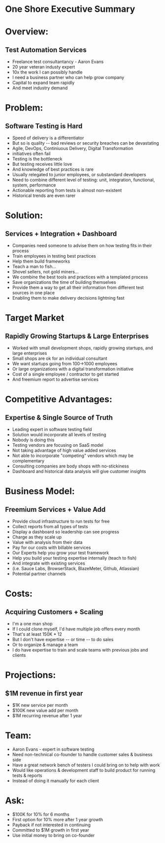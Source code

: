One Shore Executive Summary
===========================

Overview:
=========
Test Automation Services
------------------------

- Freelance test consultantancy - Aaron Evans
- 20 year veteran industy expert
- 10x the work I can possibly handle
- I need a business partner who can help grow company
- Capital to expand team rapidly
- And meet industry demand

Problem:
========
Software Testing is Hard
------------------------

- Speed of delivery is a differentiator
- But so is quality -- bad reviews or security breaches can be devastating
- Agile, DevOps, Continiuous Delivery, Digital Transformation
- initiatives often fail
- Testing is the bottleneck
- But testing receives little love
- And knowledge of best practices is rare
- Usually relegated to junior employees, or substandard developers
- Need to combine different level of testing:
	unit, integration, functional, system, performance
- Actionable reporting from tests is almost non-existent
- Historical trends are even rarer

Solution:
=========
Services + Integration + Dashboard
----------------------------------

- Companies need someone to advise them on how testing fits in their process
- Train employees in testing best practices
- Help them build frameworks
- Teach a man to fish...
- Shovel sellers, not gold miners...
- We combine the best tools and practices with a templated process
- Save organizations the time of building themselves
- Provide them a way to get all their information from different test sources in one place
- Enabling them to make delivery decisions lightning fast

Target Market
=============
Rapidly Growing Startups & Large Enterprises
--------------------------------------------

- Worked with small development shops, rapidly growing startups, and large enterprises
- Small shops are ok for an individual consultant
- We want startups going from 100->1000 employees
- Or large organizations with a digital transformation initiative
- Cost of a single employee / contractor to get started
- And freemium report to advertise services

Competitive Advantages:
=======================
Expertise & Single Source of Truth
----------------------------------

- Leading expert in software testing field
- Solution would incorporate all levels of testing
- Nobody is doing this
- Testing vendors are focusing on SaaS model
- Not taking advantage of high value added services
- Not able to incorporate "competing" vendors which may be complementary
- Consulting companies are body shops with no-stickiness
- Dashboard and historical data analysis will give customer insights

Business Model:
===============
Freemium Services + Value Add
-----------------------------
- Provide cloud infrastructure to run tests for free
- Collect reports from all types of tests
- Display a dashboard so leadership can see progress
- Charge as they scale up
- Value with analysis from their data
- Pay for our costs with billable services
- Our Experts help you grow your test framework
- Help you build your testing expertise internally (teach to fish)
- And integrate with existing services
- (i.e. Sauce Labs, BrowserStack, BlazeMeter, Github, Atlassian)
- Potential partner channels

Costs:
======
Acquiring Customers + Scaling
-----------------------------

- I'm a one man shop
- If I could clone myself, I'd have multiple job offers every month
- That's at least 150K * 12
- But I don't have expertise -- or time -- to do sales
- Or to organize & manage a team
- I do have expertise to train and scale teams with previous jobs and clients

Projections:
============
$1M revenue in first year
-------------------------

- $1K new service per month
- $100K new value add per month
- $1M recurring revenue after 1 year

Team:
=====
- Aaron Evans - expert in software testing
- Need non-technical co-founder to handle customer sales & business side
- Have a great network bench of testers I could bring on to help with work
- Would like operations & development staff to build product for running tests & reports
- Instead of doing it manually for each client

Ask:
====
- $100K for 10% for 6 months
- First option for 10% more after 1 year growth
- Payback if not interested in continuing
- Committed to $1M growth in first year
- Use initial money to bring on co-founder
